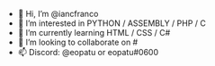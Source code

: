 - 👋 Hi, I’m @iancfranco
- 👀 I’m interested in PYTHON / ASSEMBLY / PHP / C
- 🌱 I’m currently learning HTML / CSS / C#
- 💞️ I’m looking to collaborate on #
- 📫 Discord: @eopatu or eopatu#0600
